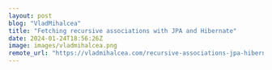```yaml
---
layout: post
blog: "VladMihalcea"
title: "Fetching recursive associations with JPA and Hibernate"
date: 2024-01-24T18:56:26Z
image: images/vladmihalcea.png
remote_url: "https://vladmihalcea.com/recursive-associations-jpa-hibernate/"
---
```


